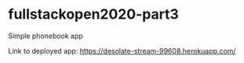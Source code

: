 # fullstackopen2020-part3

Simple phonebook app

Link to deployed app:
https://desolate-stream-99608.herokuapp.com/
